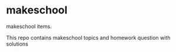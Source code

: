 # makeschool
makeschool items.

This repo contains makeschool topics and homework question with solutions
